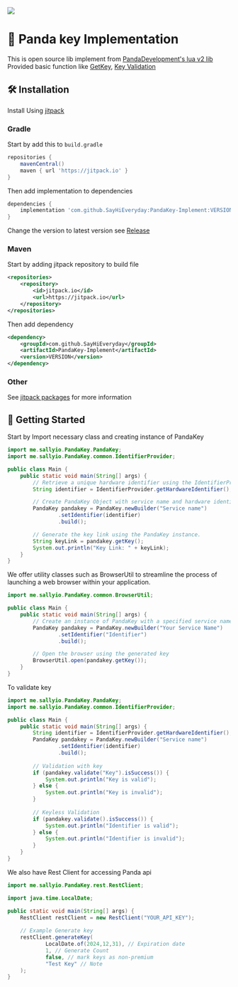 [![](https://jitpack.io/v/SayHiEveryday/PandaKey-Implement.svg)](https://jitpack.io/#SayHiEveryday/PandaKey-Implement)


<img align="right" src="https://pandadevelopment.net/images/logo.png" alt="">

# 🐼 Panda key Implementation

This is open source lib implement from [PandaDevelopment's lua v2 lib](https://github.com/Panda-Repositories/PandaKS_Libraries/blob/main/library/LuaLib/ROBLOX/PandaBetaLib.lua)
<br>
Provided basic function like [GetKey](https://github.com/Panda-Repositories/PandaKS_Libraries/blob/main/library/LuaLib/ROBLOX/PandaBetaLib.lua#L159), [Key Validation](https://github.com/Panda-Repositories/PandaKS_Libraries/blob/main/library/LuaLib/ROBLOX/PandaBetaLib.lua#L191)

## 🛠️ Installation

Install Using [jitpack](https://jitpack.io/)

### Gradle 
Start by add this to `build.gradle`
```gradle
repositories {
    mavenCentral()
    maven { url 'https://jitpack.io' }
}
```

Then add implementation to dependencies
```gradle
dependencies {
    implementation 'com.github.SayHiEveryday:PandaKey-Implement:VERSION'
}
```

Change the version to latest version see [Release](https://github.com/SayHiEveryday/PandaKey-Implement/releases)

### Maven

Start by adding jitpack repository to build file 
```xml
<repositories>
    <repository>
        <id>jitpack.io</id>
        <url>https://jitpack.io</url>
    </repository>
</repositories>
```

Then add dependency 

```xml
<dependency>
    <groupId>com.github.SayHiEveryday</groupId>
    <artifactId>PandaKey-Implement</artifactId>
    <version>VERSION</version>
</dependency>
```

### Other

See [jitpack packages](https://jitpack.io/#SayHiEveryday/PandaKey-Implement) for more information

## 📖 Getting Started

Start by Import necessary class and creating instance of PandaKey

```java
import me.sallyio.PandaKey.PandaKey;
import me.sallyio.PandaKey.common.IdentifierProvider;

public class Main {
    public static void main(String[] args) {
        // Retrieve a unique hardware identifier using the IdentifierProvider class.
        String identifier = IdentifierProvider.getHardwareIdentifier();

        // Create PandaKey Object with service name and hardware identifier.
        PandaKey pandakey = PandaKey.newBuilder("Service name")
                .setIdentifier(identifier)
                .build();

        // Generate the key link using the PandaKey instance.
        String keyLink = pandakey.getKey();
        System.out.println("Key Link: " + keyLink);
    }
}
```

We offer utility classes such as BrowserUtil to streamline the process of launching a web browser within your application.
```java
import me.sallyio.PandaKey.common.BrowserUtil;

public class Main {
    public static void main(String[] args) {
        // Create an instance of PandaKey with a specified service name and identifier
        PandaKey pandakey = PandaKey.newBuilder("Your Service Name")
                .setIdentifier("Identifier")
                .build();

        // Open the browser using the generated key
        BrowserUtil.open(pandakey.getKey());
    }
}

```

To validate key 

```java
import me.sallyio.PandaKey.PandaKey;
import me.sallyio.PandaKey.common.IdentifierProvider;

public class Main {
    public static void main(String[] args) {
        String identifier = IdentifierProvider.getHardwareIdentifier();
        PandaKey pandakey = PandaKey.newBuilder("Service name")
                .setIdentifier(identifier)
                .build();
        
        // Validation with key
        if (pandakey.validate("Key").isSuccess()) {
            System.out.println("Key is valid");
        } else {
            System.out.println("Key is invalid");
        }
        
        // Keyless Validation 
        if (pandakey.validate().isSuccess()) {
            System.out.println("Identifier is valid");
        } else {
            System.out.println("Identifier is invalid");
        }
    }
}

```

We also have Rest Client for accessing Panda api

```java
import me.sallyio.PandaKey.rest.RestClient;

import java.time.LocalDate;

public static void main(String[] args) {
    RestClient restClient = new RestClient("YOUR_API_KEY");
    
    // Example Generate key
    restClient.generateKey(
            LocalDate.of(2024,12,31), // Expiration date
            1, // Generate Count
            false, // mark keys as non-premium
            "Test Key" // Note
    );
}
```